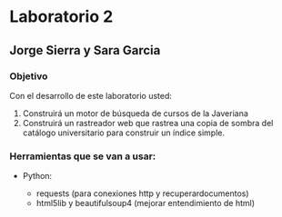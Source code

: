 # Laboratorio 2
## Jorge Sierra y Sara Garcia

### Objetivo
Con el desarrollo de este laboratorio usted:

1. Construirá un motor de búsqueda de cursos de la Javeriana
2. Construirá un rastreador web que rastrea una copia de sombra del catálogo universitario para construir un índice simple.

### Herramientas que se van a usar:

- Python:

    - requests (para conexiones http y recuperardocumentos)
    - html5lib y beautifulsoup4 (mejorar entendimiento de html)
